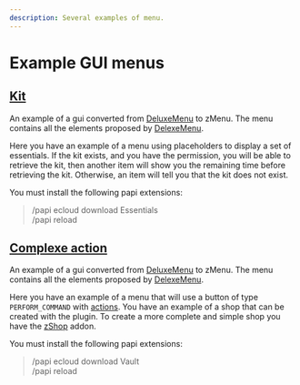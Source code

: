 ```yaml
---
description: Several examples of menu.
---
```


# Example GUI menus

## [Kit](https://github.com/Maxlego08/zMenuExample/blob/master/kits.yml)

An example of a gui converted from [DeluxeMenu](https://wiki.helpch.at/clips-plugins/deluxemenus/example-gui-menus#kits) to zMenu. The menu contains all the elements proposed by [DelexeMenu](https://wiki.helpch.at/clips-plugins/deluxemenus/example-gui-menus#kits).

Here you have an example of a menu using placeholders to display a set of essentials. If the kit exists, and you have the permission, you will be able to retrieve the kit, then another item will show you the remaining time before retrieving the kit. Otherwise, an item will tell you that the kit does not exist.

You must install the following papi extensions:

> /papi ecloud download Essentials\
> /papi reload

## [Complexe action](https://github.com/Maxlego08/zMenuExample/blob/master/complex\_actions.yml)

An example of a gui converted from [DeluxeMenu](https://wiki.helpch.at/clips-plugins/deluxemenus/files#requirements-menu) to zMenu. The menu contains all the elements proposed by [DelexeMenu](https://wiki.helpch.at/clips-plugins/deluxemenus/files#requirements-menu).

Here you have an example of a menu that will use a button of type `PERFORM_COMMAND` with [actions](configurations/buttons/#actions). You have an example of a shop that can be created with the plugin. To create a more complete and simple shop you have the [zShop](https://groupez.dev/resources/zshop.2) addon.

You must install the following papi extensions:

> /papi ecloud download Vault\
> /papi reload
